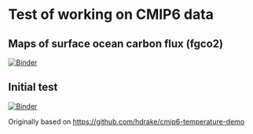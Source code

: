 # Test of working on CMIP6 data

## Maps of surface ocean carbon flux (fgco2)
[![Binder](https://binder.pangeo.io/badge_logo.svg)](https://binder.pangeo.io/v2/gh/swartn/cmip6-test/master?filepath=cmip6_fgco2.ipynb)

## Initial test
[![Binder](https://binder.pangeo.io/badge_logo.svg)](https://binder.pangeo.io/v2/gh/swartn/cmip6-test/master?filepath=notebooks%2Fcmip6_test.ipynb)

Originally based on https://github.com/hdrake/cmip6-temperature-demo
